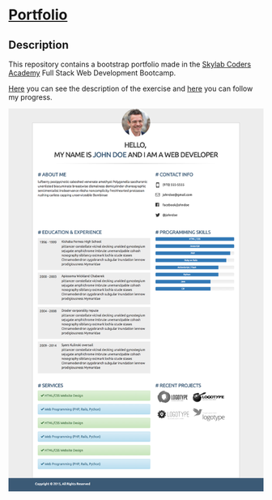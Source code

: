 # [Portfolio](https://marioterron.github.io/bootstrap-portfolio) #

## Description ##

This repository contains a bootstrap portfolio made in the [Skylab Coders Academy](http://www.skylabcoders.com/es/)
Full Stack Web Development Bootcamp.

[Here](https://github.com/juanmaguitar/bootstrap-exercises/tree/master/02-portfolio) you can see the description of the exercise and [here](https://marioterron.github.io/bootstrap-portfolio) you can follow my progress.

![Snapshot](img/full-site.jpg)
